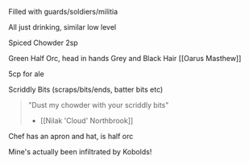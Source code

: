 Filled with guards/soldiers/militia

All just drinking, similar low level

Spiced Chowder
	2sp

Green Half Orc, head in hands
Grey and Black Hair
[[Oarus Masthew]]

5cp for ale

Scriddly Bits (scraps/bits/ends, batter bits etc)


> "Dust my chowder with your scriddly bits"
> - [[Nilak 'Cloud' Northbrook]]


Chef has an apron and hat, is half orc

Mine's actually been infiltrated by Kobolds!
